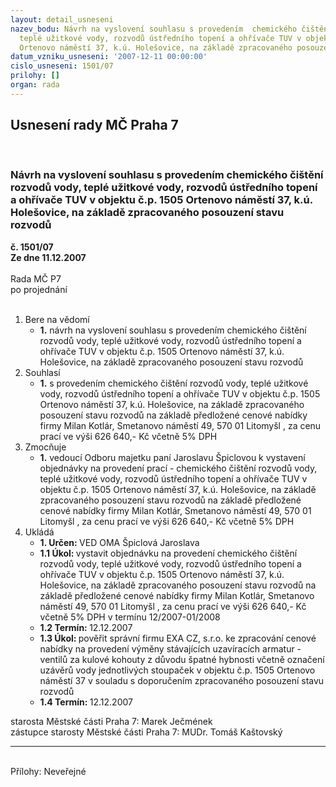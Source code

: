```yaml
---
layout: detail_usneseni
nazev_bodu: Návrh na vyslovení souhlasu s provedením  chemického čištění rozvodů vody,
  teplé užitkové vody, rozvodů ústředního topení a ohřívače TUV v objektu č.p. 1505
  Ortenovo náměstí 37, k.ú. Holešovice, na základě zpracovaného posouzení stavu rozvodů
datum_vzniku_usneseni: '2007-12-11 00:00:00'
cislo_usneseni: 1501/07
prilohy: []
organ: rada
---
```

<div id="ucUsn_pList" class="usn">
	<span><h2>Usnesení rady MČ Praha 7 </h2>
<br></span><div class="standBody">
<span><h3>Návrh na vyslovení souhlasu s provedením  chemického čištění rozvodů vody, teplé užitkové vody, rozvodů ústředního topení a ohřívače TUV v objektu č.p. 1505 Ortenovo náměstí 37, k.ú. Holešovice, na základě zpracovaného posouzení stavu rozvodů</h3></span><div class="center">
		<strong>č. 1501/07</strong><br>
	</div>
<div class="center">
		<strong>Ze dne 11.12.2007</strong><br><br>
	</div>Rada MČ P7<br> po projednání<br><br><ol>
<li>Bere na vědomí<ul><li>
<strong>1.</strong> návrh na vyslovení souhlasu s provedením  chemického čištění rozvodů vody, teplé užitkové vody, rozvodů ústředního topení a ohřívače TUV v objektu č.p. 1505 Ortenovo náměstí 37, k.ú. Holešovice, na základě zpracovaného posouzení stavu rozvodů</li></ul>
</li>
<li>Souhlasí<ul><li>
<strong>1.</strong> s provedením chemického čištění rozvodů vody, teplé užitkové vody, rozvodů ústředního topení a ohřívače TUV v objektu č.p. 1505 Ortenovo náměstí 37, k.ú. Holešovice, na základě zpracovaného posouzení stavu rozvodů na základě předložené cenové nabídky firmy Milan Kotlár, Smetanovo náměstí 49, 570 01 Litomyšl , za cenu prací  ve výši 626 640,- Kč včetně 5% DPH</li></ul>
</li>
<li>Zmocňuje<ul><li>
<strong>1.</strong> vedoucí Odboru majetku paní Jaroslavu Špiclovou k vystavení objednávky na provedení prací -  chemického čištění rozvodů vody, teplé užitkové vody, rozvodů ústředního topení a ohřívače TUV v objektu č.p. 1505 Ortenovo náměstí 37, k.ú. Holešovice, na základě zpracovaného posouzení stavu rozvodů na základě předložené cenové nabídky firmy Milan Kotlár, Smetanovo náměstí 49, 570 01 Litomyšl , za cenu prací  ve výši 626 640,- Kč včetně 5% DPH</li></ul>
</li>
<li>Ukládá<ul>
<li>
<strong>1. Určen: </strong>VED OMA Špiclová Jaroslava</li>
<li>
<strong>1.1 Úkol: </strong>vystavit objednávku na provedení chemického čištění rozvodů vody, teplé užitkové vody, rozvodů ústředního topení a ohřívače TUV v objektu č.p. 1505 Ortenovo náměstí 37, k.ú. Holešovice, na základě zpracovaného posouzení stavu rozvodů na základě předložené cenové nabídky firmy Milan Kotlár, Smetanovo náměstí 49, 570 01 Litomyšl , za cenu prací  ve výši 626 640,- Kč včetně 5% DPH v termínu 12/2007-01/2008</li>
<li>
<strong>1.2 Termín: </strong>12.12.2007</li>
<li>
<strong>1.3 Úkol: </strong>pověřit správní firmu EXA CZ, s.r.o. ke zpracování cenové nabídky na provedení výměny stávajících uzavíracích armatur - ventilů za kulové kohouty z důvodu špatné hybnosti včetně označení uzávěrů vody jednotlivých stoupaček v objektu č.p. 1505 Ortenovo náměstí  37 v souladu s doporučením zpracovaného posouzení stavu rozvodů</li>
<li>
<strong>1.4 Termín: </strong>12.12.2007</li>
</ul>
</li>
</ol>starosta Městské části Praha 7: Marek Ječmének<br>zástupce starosty Městské části Praha 7: MUDr. Tomáš Kaštovský <hr>
<br>Přílohy: Neveřejné</div>
</div>